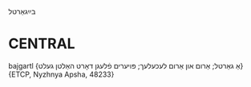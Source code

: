 בײַגאַרטל

CENTRAL
========

bajgartl {אַ גאַרטל; אַרום און אַרום לעכעלעך; פּויערים פֿלעגן דאָרט האַלטן געלט} {ETCP, Nyzhnya Apsha, 48233}

